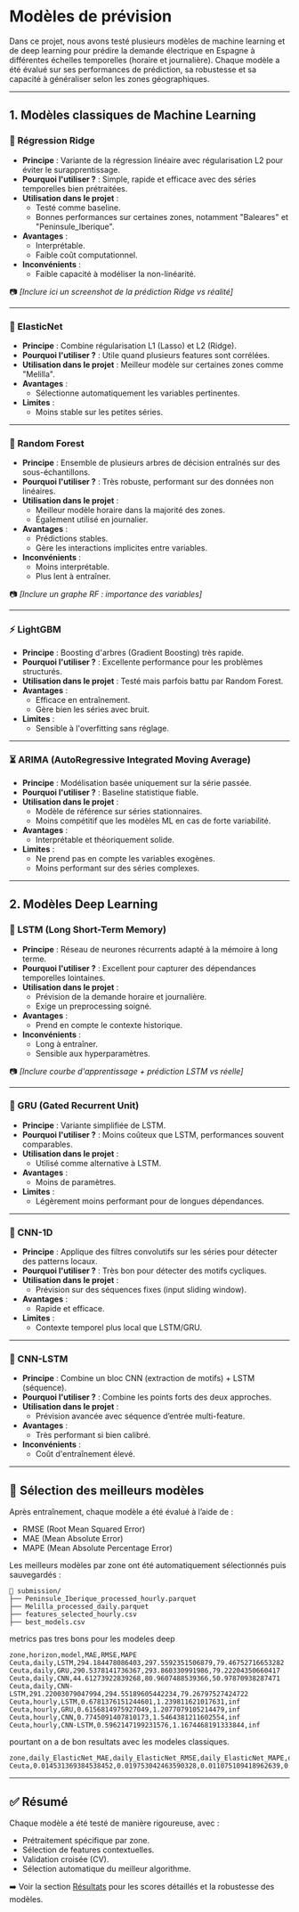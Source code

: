 # Modèles de prévision

Dans ce projet, nous avons testé plusieurs modèles de machine learning et de deep learning pour prédire la demande électrique en Espagne à différentes échelles temporelles (horaire et journalière). Chaque modèle a été évalué sur ses performances de prédiction, sa robustesse et sa capacité à généraliser selon les zones géographiques.

---

## 1. Modèles classiques de Machine Learning

### 🎯 Régression Ridge

- **Principe** : Variante de la régression linéaire avec régularisation L2 pour éviter le surapprentissage.
- **Pourquoi l'utiliser ?** : Simple, rapide et efficace avec des séries temporelles bien prétraitées.
- **Utilisation dans le projet** :
  - Testé comme baseline.
  - Bonnes performances sur certaines zones, notamment "Baleares" et "Peninsule_Iberique".
- **Avantages** :
  - Interprétable.
  - Faible coût computationnel.
- **Inconvénients** :
  - Faible capacité à modéliser la non-linéarité.

📷 *[Inclure ici un screenshot de la prédiction Ridge vs réalité]*

---

### 🎯 ElasticNet

- **Principe** : Combine régularisation L1 (Lasso) et L2 (Ridge).
- **Pourquoi l'utiliser ?** : Utile quand plusieurs features sont corrélées.
- **Utilisation dans le projet** : Meilleur modèle sur certaines zones comme "Melilla".
- **Avantages** :
  - Sélectionne automatiquement les variables pertinentes.
- **Limites** :
  - Moins stable sur les petites séries.

---

### 🌳 Random Forest

- **Principe** : Ensemble de plusieurs arbres de décision entraînés sur des sous-échantillons.
- **Pourquoi l'utiliser ?** : Très robuste, performant sur des données non linéaires.
- **Utilisation dans le projet** :
  - Meilleur modèle horaire dans la majorité des zones.
  - Également utilisé en journalier.
- **Avantages** :
  - Prédictions stables.
  - Gère les interactions implicites entre variables.
- **Inconvénients** :
  - Moins interprétable.
  - Plus lent à entraîner.

📷 *[Inclure un graphe RF : importance des variables]*

---

### ⚡ LightGBM

- **Principe** : Boosting d'arbres (Gradient Boosting) très rapide.
- **Pourquoi l'utiliser ?** : Excellente performance pour les problèmes structurés.
- **Utilisation dans le projet** : Testé mais parfois battu par Random Forest.
- **Avantages** :
  - Efficace en entraînement.
  - Gère bien les séries avec bruit.
- **Limites** :
  - Sensible à l'overfitting sans réglage.

---

### ⏳ ARIMA (AutoRegressive Integrated Moving Average)

- **Principe** : Modélisation basée uniquement sur la série passée.
- **Pourquoi l'utiliser ?** : Baseline statistique fiable.
- **Utilisation dans le projet** :
  - Modèle de référence sur séries stationnaires.
  - Moins compétitif que les modèles ML en cas de forte variabilité.
- **Avantages** :
  - Interprétable et théoriquement solide.
- **Limites** :
  - Ne prend pas en compte les variables exogènes.
  - Moins performant sur des séries complexes.

---

## 2. Modèles Deep Learning

### 🧠 LSTM (Long Short-Term Memory)

- **Principe** : Réseau de neurones récurrents adapté à la mémoire à long terme.
- **Pourquoi l'utiliser ?** : Excellent pour capturer des dépendances temporelles lointaines.
- **Utilisation dans le projet** :
  - Prévision de la demande horaire et journalière.
  - Exige un preprocessing soigné.
- **Avantages** :
  - Prend en compte le contexte historique.
- **Inconvénients** :
  - Long à entraîner.
  - Sensible aux hyperparamètres.

📷 *[Inclure courbe d'apprentissage + prédiction LSTM vs réelle]*

---

### 🔁 GRU (Gated Recurrent Unit)

- **Principe** : Variante simplifiée de LSTM.
- **Pourquoi l'utiliser ?** : Moins coûteux que LSTM, performances souvent comparables.
- **Utilisation dans le projet** :
  - Utilisé comme alternative à LSTM.
- **Avantages** :
  - Moins de paramètres.
- **Limites** :
  - Légèrement moins performant pour de longues dépendances.

---

### 🧩 CNN-1D

- **Principe** : Applique des filtres convolutifs sur les séries pour détecter des patterns locaux.
- **Pourquoi l'utiliser ?** : Très bon pour détecter des motifs cycliques.
- **Utilisation dans le projet** :
  - Prévision sur des séquences fixes (input sliding window).
- **Avantages** :
  - Rapide et efficace.
- **Limites** :
  - Contexte temporel plus local que LSTM/GRU.

---

### 🔀 CNN-LSTM

- **Principe** : Combine un bloc CNN (extraction de motifs) + LSTM (séquence).
- **Pourquoi l'utiliser ?** : Combine les points forts des deux approches.
- **Utilisation dans le projet** :
  - Prévision avancée avec séquence d’entrée multi-feature.
- **Avantages** :
  - Très performant si bien calibré.
- **Inconvénients** :
  - Coût d'entraînement élevé.

---

## 🧪 Sélection des meilleurs modèles

Après entraînement, chaque modèle a été évalué à l’aide de :
- RMSE (Root Mean Squared Error)
- MAE (Mean Absolute Error)
- MAPE (Mean Absolute Percentage Error)

Les meilleurs modèles par zone ont été automatiquement sélectionnés puis sauvegardés :

```text
📁 submission/
├── Peninsule_Iberique_processed_hourly.parquet
├── Melilla_processed_daily.parquet
├── features_selected_hourly.csv
├── best_models.csv
```
metrics pas tres bons pour les modeles deep
```csv
zone,horizon,model,MAE,RMSE,MAPE
Ceuta,daily,LSTM,294.184478086403,297.5592351506879,79.46752716653282
Ceuta,daily,GRU,290.5378141736367,293.860330991986,79.22204350660417
Ceuta,daily,CNN,44.61273922839268,80.9607488539366,50.97870938287471
Ceuta,daily,CNN-LSTM,291.22003079047994,294.55189605442234,79.26797527424722
Ceuta,hourly,LSTM,0.6781376151244601,1.239811621017631,inf
Ceuta,hourly,GRU,0.6156814975927049,1.2077079105214479,inf
Ceuta,hourly,CNN,0.7745091407810173,1.5464381211602554,inf
Ceuta,hourly,CNN-LSTM,0.5962147199231576,1.1674468191333844,inf
```
pourtant on a de bon resultats avec les modeles classiques.
```csv
zone,daily_ElasticNet_MAE,daily_ElasticNet_RMSE,daily_ElasticNet_MAPE,daily_Ridge_MAE,daily_Ridge_RMSE,daily_Ridge_MAPE,daily_RandomForest_MAE,daily_RandomForest_RMSE,daily_RandomForest_MAPE,daily_auto_arima_MAE,daily_auto_arima_RMSE,daily_auto_arima_MAPE,hourly_ElasticNet_MAE,hourly_ElasticNet_RMSE,hourly_ElasticNet_MAPE,hourly_Ridge_MAE,hourly_Ridge_RMSE,hourly_Ridge_MAPE,hourly_RandomForest_MAE,hourly_RandomForest_RMSE,hourly_RandomForest_MAPE,hourly_auto_arima_MAE,hourly_auto_arima_RMSE,hourly_auto_arima_MAPE
Ceuta,0.014531369384538452,0.019753042463590328,0.011075109418962639,0.00020269046454933297,0.0002574187522392442,0.00013044864687825013,19.26567012477717,31.865167651828283,5.206201858597312,49.81000526183854,100.7861014693329,69.04778687335315,0.8051295554100869,1.4303024831726077,inf,0.7740636064212212,1.4207898605458968,inf,0.49929184159544143,1.0516865447893236,inf,inf,inf,inf
```
---

## ✅ Résumé

Chaque modèle a été testé de manière rigoureuse, avec :

* Prétraitement spécifique par zone.
* Sélection de features contextuelles.
* Validation croisée (CV).
* Sélection automatique du meilleur algorithme.

➡️ Voir la section [Résultats](results.md) pour les scores détaillés et la robustesse des modèles.


